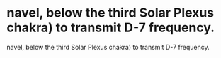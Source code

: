 # navel, below the third Solar Plexus chakra) to transmit D-7 frequency.

navel, below the third Solar Plexus chakra) to transmit D-7 frequency.